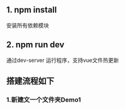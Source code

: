 
## 1. npm install
安装所有依赖模块
## 2. npm run dev
通过dev-server 运行程序，支持vue文件热更新

## 搭建流程如下
### 1.新建文一个文件夹Demo1
